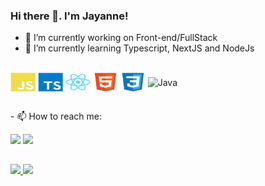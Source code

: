 ### Hi there 👋. I'm Jayanne!

- 🔭 I’m currently working on Front-end/FullStack
- 🌱 I’m currently learning Typescript, NextJS and NodeJs




<div style="display: inline_block"><br>
  <img align="center" alt="Js" height="30" width="40" src="https://raw.githubusercontent.com/devicons/devicon/master/icons/javascript/javascript-plain.svg">
  <img align="center" alt="Ts" height="30" width="40" src="https://raw.githubusercontent.com/devicons/devicon/master/icons/typescript/typescript-plain.svg">
  <img align="center" alt="React" height="30" width="40" src="https://raw.githubusercontent.com/devicons/devicon/master/icons/react/react-original.svg">
  <img align="center" alt="HTML" height="30" width="40" src="https://raw.githubusercontent.com/devicons/devicon/master/icons/html5/html5-original.svg">
  <img align="center" alt="CSS" height="30" width="40" src="https://raw.githubusercontent.com/devicons/devicon/master/icons/css3/css3-original.svg">
  <img align="center" alt="Java" height="30" width="40" src="https://cdn.jsdelivr.net/gh/devicons/devicon/icons/java/java-original-wordmark.svg">        
</div>



  ##
 
<div> 
 <p>- 📫 How to reach me:<p>
  <a href = "mailto:jayannelcm@gmail.com"><img src="https://img.shields.io/badge/-Gmail-%23333?style=for-the-badge&logo=gmail&logoColor=white" target="_blank"></a>
  <a href="https://www.linkedin.com/in/jayanne-morais/" target="_blank"><img src="https://img.shields.io/badge/-LinkedIn-%230077B5?style=for-the-badge&logo=linkedin&logoColor=white" target="_blank"></a> 
  
 ##
  
 <div>
<a href="https://github.com/JayMorais">
<img height="180em" src="https://github-readme-stats.vercel.app/api/top-langs/?username=JayMorais&layout=compact&langs_count=7&theme=dracula"/>
<img height="180em" src="https://github-readme-stats.vercel.app/api?username=JayMorais&show_icons=true&theme=dracula&include_all_commits=true&count_private=true"/>
</div>
  
 
  
 
